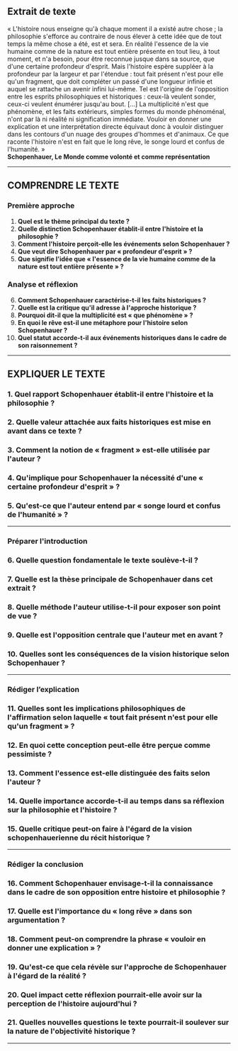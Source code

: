 ## Extrait de texte

« L'histoire nous enseigne qu'à chaque moment il a existé autre chose ; la philosophie s'efforce au contraire de nous élever à cette idée que de tout temps la même chose a été, est et sera. En réalité l'essence de la vie humaine comme de la nature est tout entière présente en tout lieu, à tout moment, et n'a besoin, pour être reconnue jusque dans sa source, que d'une certaine profondeur d'esprit. Mais l'histoire espère suppléer à la profondeur par la largeur et par l'étendue : tout fait présent n'est pour elle qu'un fragment, que doit compléter un passé d'une longueur infinie et auquel se rattache un avenir infini lui-même. Tel est l'origine de l'opposition entre les esprits philosophiques et historiques : ceux-là veulent sonder, ceux-ci veulent énumérer jusqu'au bout. […] La multiplicité n'est que phénomène, et les faits extérieurs, simples formes du monde phénoménal, n'ont par là ni réalité ni signification immédiate. Vouloir en donner une explication et une interprétation directe équivaut donc à vouloir distinguer dans les contours d'un nuage des groupes d'hommes et d'animaux. Ce que raconte l'histoire n'est en fait que le long rêve, le songe lourd et confus de l'humanité. »  
**Schopenhauer, Le Monde comme volonté et comme représentation**

---

## COMPRENDRE LE TEXTE

### Première approche

1. **Quel est le thème principal du texte ?**  
2. **Quelle distinction Schopenhauer établit-il entre l'histoire et la philosophie ?**  
3. **Comment l'histoire perçoit-elle les événements selon Schopenhauer ?**  
4. **Que veut dire Schopenhauer par « profondeur d'esprit » ?**  
5. **Que signifie l'idée que « l'essence de la vie humaine comme de la nature est tout entière présente » ?**  

### Analyse et réflexion

6. **Comment Schopenhauer caractérise-t-il les faits historiques ?**  
7. **Quelle est la critique qu'il adresse à l'approche historique ?**  
8. **Pourquoi dit-il que la multiplicité est « que phénomène » ?**  
9. **En quoi le rêve est-il une métaphore pour l'histoire selon Schopenhauer ?**  
10. **Quel statut accorde-t-il aux événements historiques dans le cadre de son raisonnement ?**  

---

## EXPLIQUER LE TEXTE

### 1. Quel rapport Schopenhauer établit-il entre l'histoire et la philosophie ?  
### 2. Quelle valeur attachée aux faits historiques est mise en avant dans ce texte ?  
### 3. Comment la notion de « fragment » est-elle utilisée par l'auteur ?  
### 4. Qu'implique pour Schopenhauer la nécessité d'une « certaine profondeur d'esprit » ?  
### 5. Qu'est-ce que l'auteur entend par « songe lourd et confus de l'humanité » ?  

---

### Préparer l'introduction

### 6. Quelle question fondamentale le texte soulève-t-il ?  
### 7. Quelle est la thèse principale de Schopenhauer dans cet extrait ?  
### 8. Quelle méthode l'auteur utilise-t-il pour exposer son point de vue ?  
### 9. Quelle est l'opposition centrale que l'auteur met en avant ?  
### 10. Quelles sont les conséquences de la vision historique selon Schopenhauer ?  

---

### Rédiger l’explication

### 11. Quelles sont les implications philosophiques de l'affirmation selon laquelle « tout fait présent n'est pour elle qu'un fragment » ?  
### 12. En quoi cette conception peut-elle être perçue comme pessimiste ?  
### 13. Comment l'essence est-elle distinguée des faits selon l'auteur ?  
### 14. Quelle importance accorde-t-il au temps dans sa réflexion sur la philosophie et l'histoire ?  
### 15. Quelle critique peut-on faire à l'égard de la vision schopenhauerienne du récit historique ?  

---

### Rédiger la conclusion

### 16. Comment Schopenhauer envisage-t-il la connaissance dans le cadre de son opposition entre histoire et philosophie ?  
### 17. Quelle est l'importance du « long rêve » dans son argumentation ?  
### 18. Comment peut-on comprendre la phrase « vouloir en donner une explication » ?  
### 19. Qu'est-ce que cela révèle sur l'approche de Schopenhauer à l'égard de la réalité ?  
### 20. Quel impact cette réflexion pourrait-elle avoir sur la perception de l'histoire aujourd'hui ?  
### 21. Quelles nouvelles questions le texte pourrait-il soulever sur la nature de l'objectivité historique ?  

---